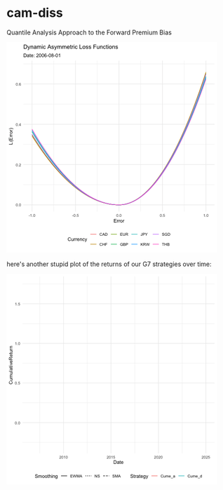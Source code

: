 # cam-diss
Quantile Analysis Approach to the Forward Premium Bias

![Loss Function Animation](loss_animation.gif)

here's another stupid plot of the returns of our G7 strategies over time:

![G7 Strats](G7_Strategies.gif)
